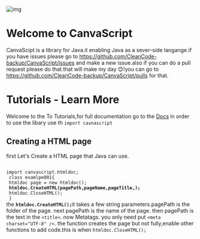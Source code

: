 
![img](https://upload.wikimedia.org/wikipedia/commons/0/01/CanvaScript.png "a tite")
# Welcome to CanvaScript
CanvaScipt is a library for Java.it enabling Java as a sever-side langange.if you have issues please go to
https://github.com/CleanCode-backup/CanvaScript/issues
and make a new issue.also if you can  do a pull request please do that.that will make my day 😊!you can go to
https://github.com/CleanCode-backup/CanvaScript/pulls for that.
# Tutorials - Learn More 
Welcome to the To Tutorials,for full documentation go to the <a href="Docs.md">Docs</a>
in order to use the libary use th <code>import cavnascript</code>
## Creating a HTML page
first Let's Create a HTML page that Java can use. 
 
<code>
import canvascript.htmldoc;
 class examlpe001{
 htmldoc page = new htmldoc();
 <b>htmldoc.CreateHTML(pagePath,pageName,pageTitle,);</b>
 htmldoc.CloseHTML();
 }
</code>
the <code><b>htmldoc.CreateHTML();</b></code>it takes a few string parameters.pagePath is the folder of the page. next pagePath is the name of the page. then pagePath is the text in the <code>&lt;title&lt;</code>. now Metatags. you only need put <code>&lt;meta charset="UTF-8" /&lt;</code>. the function creates the page but not fully,enable other functions to add code.this is when <code>htmldoc.CloseHTML();</code>
